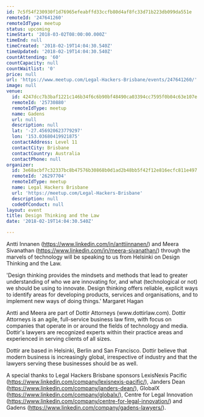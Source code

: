 ```yaml
---
id: 7c5f54f230930f1d76965efeabffd33ccfb80d4af8fc33d71b223db099da551e
remoteId: '247641260'
remoteIdType: meetup
status: upcoming
timeStart: '2018-03-02T08:00:00.000Z'
timeEnd: null
timeCreated: '2018-02-19T14:04:30.540Z'
timeUpdated: '2018-02-19T14:04:30.540Z'
countAttending: '60'
countCapacity: null
countWaitlist: '0'
price: null
url: 'https://www.meetup.com/Legal-Hackers-Brisbane/events/247641260/'
image: null
venue:
  id: 4247dcc7b3baf1221c146b34f6c6b90bf48490ca03394cc7595f0b04c63e107e
  remoteId: '25730880'
  remoteIdType: meetup
  name: Gadens
  url: null
  description: null
  lat: '-27.456920623779297'
  lon: '153.03680419921875'
  contactAddress: Level 11
  contactCity: Brisbane
  contactCountry: Australia
  contactPhone: null
organizer:
  id: 3e68acbf7c32337bc8b47576b30868b0d1ad2b48bb5f42f12e816ecfc811e497
  remoteId: '26297704'
  remoteIdType: meetup
  name: Legal Hackers Brisbane
  url: 'https://meetup.com/Legal-Hackers-Brisbane'
  description: null
  codeOfConduct: null
layout: event
title: Design Thinking and the Law
date: '2018-02-19T14:04:30.540Z'

---
```

<p>Antti Innanen (<a href="https://www.linkedin.com/in/anttiinnanen/" class="linkified">https://www.linkedin.com/in/anttiinnanen/</a>) and Meera Sivanathan (<a href="https://www.linkedin.com/in/meera-sivanathan/" class="linkified">https://www.linkedin.com/in/meera-sivanathan/</a>) through the marvels of technology will be speaking to us from Helsinki on Design Thinking and the Law.</p> <p>'Design thinking provides the mindsets and methods that lead to greater understanding of who we are innovating for, and what (technological or not) we should be using to innovate. Design thinking offers reliable, explicit ways to identify areas for developing products, services and organisations, and to implement new ways of doing things.' Margaret Hagan</p> <p>Antti and Meera are part of Dottir Attorneys (www.dottirlaw.com). Dottir Attorneys is an agile, full-service business law firm, with focus on companies that operate in or around the fields of technology and media. Dottir's lawyers are recognized experts within their practice areas and experienced in serving clients of all sizes.</p> <p>Dottir are based in Helsinki, Berlin and San Francisco. Dottir believe that modern business is increasingly global, irrespective of industry and that the lawyers serving these businesses should be as well.</p> <p>A special thanks to Legal Hackers Brisbane sponsors LexisNexis Pacific (<a href="https://www.linkedin.com/company/lexisnexis-pacific/" class="linkified">https://www.linkedin.com/company/lexisnexis-pacific/</a>), Janders Dean (<a href="https://www.linkedin.com/company/janders-dean/" class="linkified">https://www.linkedin.com/company/janders-dean/</a>), GlobalX (<a href="https://www.linkedin.com/company/globalx/" class="linkified">https://www.linkedin.com/company/globalx/</a>), Centre for Legal Innovation (<a href="https://www.linkedin.com/company/centre-for-legal-innovation/" class="linkified">https://www.linkedin.com/company/centre-for-legal-innovation/</a>) and Gadens (<a href="https://www.linkedin.com/company/gadens-lawyers/" class="linkified">https://www.linkedin.com/company/gadens-lawyers/</a>).</p>
